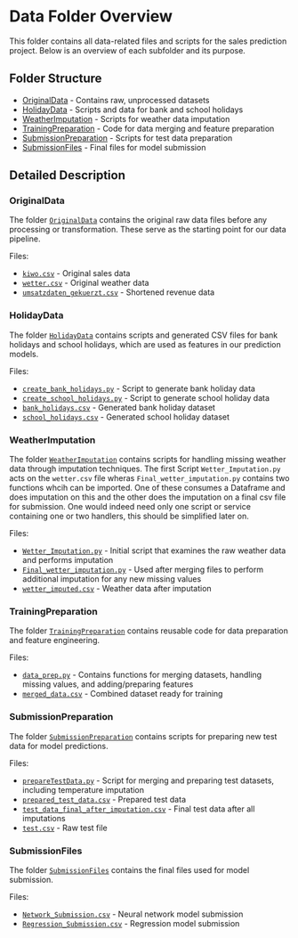 # Data Folder Overview

This folder contains all data-related files and scripts for the sales prediction project. Below is an overview of each subfolder and its purpose.

## Folder Structure

- [OriginalData](#originaldata) - Contains raw, unprocessed datasets
- [HolidayData](#holidaydata) - Scripts and data for bank and school holidays
- [WeatherImputation](#weatherimputation) - Scripts for weather data imputation
- [TrainingPreparation](#trainingpreparation) - Code for data merging and feature preparation
- [SubmissionPreparation](#submissionpreparation) - Scripts for test data preparation
- [SubmissionFiles](#submissionfiles) - Final files for model submission

## Detailed Description

### OriginalData

The folder [`OriginalData`](./OriginalData) contains the original raw data files before any processing or transformation. These serve as the starting point for our data pipeline.

Files:
- [`kiwo.csv`](./OriginalData/kiwo.csv) - Original sales data
- [`wetter.csv`](./OriginalData/wetter.csv) - Original weather data
- [`umsatzdaten_gekuerzt.csv`](./OriginalData/umsatzdaten_gekuerzt.csv) - Shortened revenue data

### HolidayData

The folder [`HolidayData`](./HolidayData) contains scripts and generated CSV files for bank holidays and school holidays, which are used as features in our prediction models.

Files:
- [`create_bank_holidays.py`](./HolidayData/create_bank_holidays.py) - Script to generate bank holiday data
- [`create_school_holidays.py`](./HolidayData/create_school_holidays.py) - Script to generate school holiday data
- [`bank_holidays.csv`](./HolidayData/bank_holidays.csv) - Generated bank holiday dataset
- [`school_holidays.csv`](./HolidayData/school_holidays.csv) - Generated school holiday dataset

### WeatherImputation

The folder [`WeatherImputation`](./WeatherImputation) contains scripts for handling missing weather data through imputation techniques. The first Script `Wetter_Imputation.py` acts on the `wetter.csv` file wheras `Final_wetter_imputation.py` contains two functions whcih can be imported. One of these consumes a Dataframe and does imputation on this and the other does the imputation on a final csv file for submission. One would indeed need only one script or service containing one or two handlers, this should be simplified later on.

Files:
- [`Wetter_Imputation.py`](./WeatherImputation/Wetter_Imputation.py) - Initial script that examines the raw weather data and performs imputation
- [`Final_wetter_imputation.py`](./WeatherImputation/Final_wetter_imputation.py) - Used after merging files to perform additional imputation for any new missing values
- [`wetter_imputed.csv`](./WeatherImputation/wetter_imputed.csv) - Weather data after imputation

### TrainingPreparation

The folder [`TrainingPreparation`](./TrainingPreparation) contains reusable code for data preparation and feature engineering.

Files:
- [`data_prep.py`](./TrainingPreparation/data_prep.py) - Contains functions for merging datasets, handling missing values, and adding/preparing features
- [`merged_data.csv`](./TrainingPreparation/merged_data.csv) - Combined dataset ready for training

### SubmissionPreparation

The folder [`SubmissionPreparation`](./SubmissionPreparation) contains scripts for preparing new test data for model predictions.

Files:
- [`prepareTestData.py`](./SubmissionPreparation/prepareTestData.py) - Script for merging and preparing test datasets, including temperature imputation
- [`prepared_test_data.csv`](./SubmissionPreparation/prepared_test_data.csv) - Prepared test data
- [`test_data_final_after_imputation.csv`](./SubmissionPreparation/test_data_final_after_imputation.csv) - Final test data after all imputations
- [`test.csv`](./SubmissionPreparation/test.csv) - Raw test file

### SubmissionFiles

The folder [`SubmissionFiles`](./SubmissionFiles) contains the final files used for model submission.

Files:
- [`Network_Submission.csv`](./SubmissionFiles/Network_Submission.csv) - Neural network model submission
- [`Regression_Submission.csv`](./SubmissionFiles/Regression_Submission.csv) - Regression model submission
